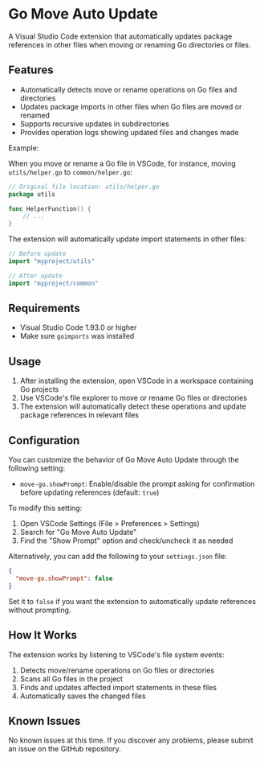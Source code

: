 # Go Move Auto Update

A Visual Studio Code extension that automatically updates package references in other files when moving or renaming Go directories or files.

## Features

- Automatically detects move or rename operations on Go files and directories
- Updates package imports in other files when Go files are moved or renamed
- Supports recursive updates in subdirectories
- Provides operation logs showing updated files and changes made

Example:

When you move or rename a Go file in VSCode, for instance, moving `utils/helper.go` to `common/helper.go`:

```go
// Original file location: utils/helper.go
package utils

func HelperFunction() {
    // ...
}
```

The extension will automatically update import statements in other files:

```go
// Before update
import "myproject/utils"

// After update
import "myproject/common"
```

## Requirements

- Visual Studio Code 1.93.0 or higher
- Make sure `goimports` was installed

## Usage

1. After installing the extension, open VSCode in a workspace containing Go projects
2. Use VSCode's file explorer to move or rename Go files or directories
3. The extension will automatically detect these operations and update package references in relevant files

## Configuration

You can customize the behavior of Go Move Auto Update through the following setting:

- `move-go.showPrompt`: Enable/disable the prompt asking for confirmation before updating references (default: `true`)

To modify this setting:

1. Open VSCode Settings (File > Preferences > Settings)
2. Search for "Go Move Auto Update"
3. Find the "Show Prompt" option and check/uncheck it as needed

Alternatively, you can add the following to your `settings.json` file:

```json
{
  "move-go.showPrompt": false
}
```

Set it to `false` if you want the extension to automatically update references without prompting.

## How It Works

The extension works by listening to VSCode's file system events:

1. Detects move/rename operations on Go files or directories
2. Scans all Go files in the project
3. Finds and updates affected import statements in these files
4. Automatically saves the changed files

## Known Issues

No known issues at this time. If you discover any problems, please submit an issue on the GitHub repository.

